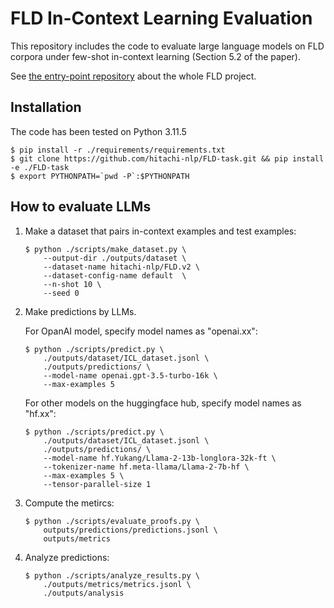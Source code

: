# FLD In-Context Learning Evaluation
This repository includes the code to evaluate large language models on FLD corpora under few-shot in-context learning (Section 5.2 of the paper).  

See [the entry-point repository](https://github.com/hitachi-nlp/FLD.git) about the whole FLD project.

## Installation
The code has been tested on Python 3.11.5
```console
$ pip install -r ./requirements/requirements.txt
$ git clone https://github.com/hitachi-nlp/FLD-task.git && pip install -e ./FLD-task
$ export PYTHONPATH=`pwd -P`:$PYTHONPATH
```

## How to evaluate LLMs

1. Make a dataset that pairs in-context examples and test examples:

    ```console
    $ python ./scripts/make_dataset.py \
        --output-dir ./outputs/dataset \
        --dataset-name hitachi-nlp/FLD.v2 \
        --dataset-config-name default  \
        --n-shot 10 \
        --seed 0
    ```

1. Make predictions by LLMs.

    For OpanAI model, specify model names as "openai.xx":
    ```console
    $ python ./scripts/predict.py \
        ./outputs/dataset/ICL_dataset.jsonl \
        ./outputs/predictions/ \
        --model-name openai.gpt-3.5-turbo-16k \
        --max-examples 5
    ```
    For other models on the huggingface hub, specify model names as "hf.xx":
    ```console
    $ python ./scripts/predict.py \
        ./outputs/dataset/ICL_dataset.jsonl \
        ./outputs/predictions/ \
        --model-name hf.Yukang/Llama-2-13b-longlora-32k-ft \
        --tokenizer-name hf.meta-llama/Llama-2-7b-hf \
        --max-examples 5 \
        --tensor-parallel-size 1
    ```

1. Compute the metircs:
    ```console
    $ python ./scripts/evaluate_proofs.py \
        outputs/predictions/predictions.jsonl \
        outputs/metrics
    ```

1. Analyze predictions:
    ```console
    $ python ./scripts/analyze_results.py \
        ./outputs/metrics/metrics.jsonl \
        ./outputs/analysis
    ```
